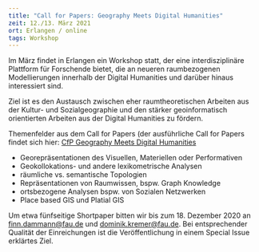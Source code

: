 ```yaml
---
title: "Call for Papers: Geography Meets Digital Humanities"
zeit: 12./13. März 2021
ort: Erlangen / online
tags: Workshop
---
```


Im März findet in Erlangen ein Workshop statt, der eine interdisziplinäre Plattform für Forschende bietet, die an neueren raumbezogenen Modellierungen innerhalb der Digital Humanities und darüber hinaus interessiert sind. 

Ziel ist es den Austausch zwischen eher raumtheoretischen Arbeiten aus der Kultur- und Sozialgeographie und den stärker geoinformatisch orientierten Arbeiten aus der Digital Humanities zu fördern.

Themenfelder aus dem Call for Papers (der ausführliche Call for Papers findet sich hier: [CfP Geography Meets Digital Humanities](/docs/cfp_Geography_DigitalHumanities_20210312.pdf)

- Georepräsentationen des Visuellen, Materiellen oder Performativen
- Geokollokations- und andere lexikometrische Analysen
- räumliche vs. semantische Topologien
- Repräsentationen von Raumwissen, bspw. Graph Knowledge
- ortsbezogene Analysen bspw. von Sozialen Netzwerken
- Place based GIS und Platial GIS

Um etwa fünfseitige Shortpaper bitten wir bis zum 18. Dezember 2020 an finn.dammann@fau.de und dominik.kremer@fau.de. Bei entsprechender Qualität der Einreichungen ist die Veröffentlichung in einem Special Issue erklärtes Ziel.  

